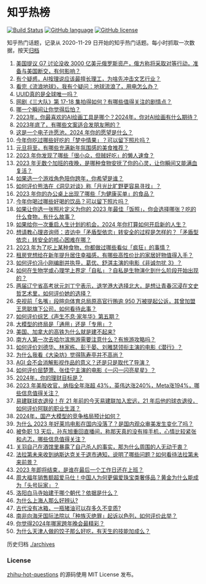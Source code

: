 # 知乎热榜
[![Build Status](https://github.com/ToWeLong/zhihu-hot-questions/workflows/CI/badge.svg)](https://github.com/ToWeLong/zhihu-hot-questions/actions)
[![GitHub language](https://img.shields.io/badge/language-golang-orange.svg)](https://golang.org/)
[![GitHub license](https://img.shields.io/github/license/ToWeLong/zhihu-hot-questions)](https://github.com/ToWeLong/zhihu-hot-questions/blob/main/LICENSE)

知乎热门话题，记录从 2020-11-29 日开始的知乎热门话题。每小时抓取一次数据，按天[归档](./archives)

<!-- BEGIN -->

1. [美国提议 G7 讨论没收 3000 亿美元俄罗斯资产，俄方称将采取对等行动，准备与美国断交，有何影响？](https://www.zhihu.com/question/637389245)
1. [有个疑惑，AI按理说应该最擅长理工，为啥先冲击文艺行业？](https://www.zhihu.com/question/636389785)
1. [看完《流浪地球》，我有个疑问：地球流浪了，用电怎么办？](https://www.zhihu.com/question/637023228)
1. [UUID真的是全球唯一吗？](https://www.zhihu.com/question/271435468)
1. [网剧《三大队》第 17-18 集拍得如何？有哪些值得关注的剧情点？](https://www.zhihu.com/question/637411143)
1. [哪一个瞬间让你觉得后怕？](https://www.zhihu.com/question/632407667)
1. [2023年，你最喜欢的AI绘画工具是哪个？2024年，你对AI绘画有什么期待？](https://www.zhihu.com/question/636440314)
1. [2023年底了，有哪些文案适合发朋友圈的？](https://www.zhihu.com/question/635091008)
1. [这是一个电子许愿池，2024 年你的愿望是什么？](https://www.zhihu.com/question/637417175)
1. [今年你吃过哪些好吃的「梦中情果」？可以留下照片吗？](https://www.zhihu.com/question/634495984)
1. [元旦将至，有哪些充满新年氛围感的美食推荐？](https://www.zhihu.com/question/633755032)
1. [2023 年你发现了哪些「很小众，但贼好吃」的懒人速食？](https://www.zhihu.com/question/632156381)
1. [2023 年无数个加班的夜晚，是哪种食物安抚了你的心灵，让你瞬间又能满血复活？](https://www.zhihu.com/question/632156382)
1. [如果选一个游戏角色陪你跨年，你希望是谁？](https://www.zhihu.com/question/635607711)
1. [如何评价熊浩在《洞见对谈》称「月光比旷野更容易寻找」？](https://www.zhihu.com/question/637238750)
1. [2023 年你的办公桌上出现了哪些「为健康买单」的食品？](https://www.zhihu.com/question/632156395)
1. [今年你喝过哪些好喝的饮品？可以留下照片吗？](https://www.zhihu.com/question/634496225)
1. [如果让你选一张照片定义为你的 2023 年最佳「饭照」，你会选择哪张？吃的什么食物，有什么故事？](https://www.zhihu.com/question/632156200)
1. [如果给你一次重启人生计划的机会，2024 年你打算如何开启新的人生？](https://www.zhihu.com/question/633815897)
1. [想请教心理咨询师：咨访中「矛盾型依恋」转安全的过程是怎样的？「矛盾型依恋」转安全的核心困难在哪？](https://www.zhihu.com/question/633315338)
1. [2023 年为了吃上某种食物，你都做过哪些看似「疯狂」的事情？](https://www.zhihu.com/question/632156359)
1. [租房党想给在新年提升居住幸福感，有哪些高性价比的家居好物值得入手？](https://www.zhihu.com/question/634374741)
1. [如何评价冯小刚编剧并执导，葛优、舒淇主演的电影《非诚勿扰 3》？](https://www.zhihu.com/question/607954013)
1. [如何在生物学或心理学上界定「自私」？自私是生物演化到什么阶段开始出现的？](https://www.zhihu.com/question/632952786)
1. [两届辽宁省高考状元刘丁宁表示，退学港大选择北大，是想让青春沉浸在文史哲艺术里，如何评价她的选择？](https://www.zhihu.com/question/637392669)
1. [央视前「名嘴」段暄向体育总局原高官行贿逾 950 万被提起公诉，其曾加盟王思聪旗下公司，如何看待此事？](https://www.zhihu.com/question/637397273)
1. [如何评价综艺《声生不息·家年华》第五期？](https://www.zhihu.com/question/637390549)
1. [大模型的终局是「通用」还是「专用」？](https://www.zhihu.com/question/636099862)
1. [美国、加拿大的高铁为什么就是建不起来?](https://www.zhihu.com/question/636530207)
1. [南方人第一次去哈尔滨旅游需要注意什么？有旅游攻略吗？](https://www.zhihu.com/question/637396154)
1. [如何评价刘德华、林家栋、彭于晏、刘雅瑟领衔主演的电影《潜行》？](https://www.zhihu.com/question/637334154)
1. [为什么我看《大染坊》觉得陈寿亭并不高尚？](https://www.zhihu.com/question/565999899)
1. [AGI 会不会消解影视作品的意义？还是只是取代了导演？](https://www.zhihu.com/question/635942442)
1. [如何评价屈楚萧、张佳宁主演的电影《一闪一闪亮星星》？](https://www.zhihu.com/question/636157557)
1. [2024年，你的理财目标是？](https://www.zhihu.com/question/637273427)
1. [2023 年美股收官，纳指全年涨超 43%，英伟达涨240%，Meta涨194%，哪些信息值得关注？](https://www.zhihu.com/question/637389231)
1. [易建联球衣退役！在 21 年前的今天易建联加入宏远，21 年后他的球衣退役，如何评价阿联的职业生涯？](https://www.zhihu.com/question/637346611)
1. [2024年，国产大模型的竞争格局预计如何？](https://www.zhihu.com/question/636100562)
1. [为什么 2023 年好莱坞电影在国内没落了？是国内观众审美发生变化了吗？](https://www.zhihu.com/question/636451250)
1. [被免职 13 天后，孙东旭重回直播间，称那天真的没有摔手机，心情比较紧张和忐忑，哪些信息值得关注？](https://www.zhihu.com/question/637387531)
1. [关羽自己在酒馆里暴露了自己杀人的事实，那为什么周围的人无动于衷？](https://www.zhihu.com/question/634570168)
1. [法拉第未来收到纳斯达克关于退市通知，说明了哪些问题？如何看待法拉第未来前景？](https://www.zhihu.com/question/637298735)
1. [2023 年即将结束，是谁在最后一个工作日还在上班？](https://www.zhihu.com/question/637248325)
1. [周大福年销售额超爱马仕！中国人为何更偏爱珠宝类奢侈品？黄金为什么能成为「头号玩家」？](https://www.zhihu.com/question/637277889)
1. [洛阳白马寺始建于哪个朝代？依据是什么？](https://www.zhihu.com/question/51245100)
1. [为什么上海人那么好辨认?](https://www.zhihu.com/question/315265750)
1. [古代没有冰箱，一瓶猪油可以存多久不变质?](https://www.zhihu.com/question/636408596)
1. [南非向海牙国际法院以「种族灭绝罪」起诉以色列，如何评价此举？](https://www.zhihu.com/question/637390965)
1. [你觉得2024年哪家跨年晚会最精彩？](https://www.zhihu.com/question/637396798)
1. [为什么天津人做的饺子那么好吃，有天生的技能加成么？](https://www.zhihu.com/question/433016168)

<!-- END -->

历史归档 [./archives](./archives)


### License
[zhihu-hot-questions](https://github.com/towelong/zhihu-hot-questions) 的源码使用 MIT License 发布。